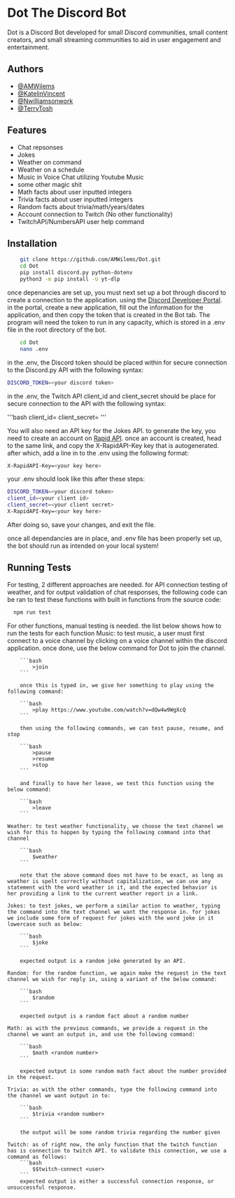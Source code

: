 
# Dot The Discord Bot

Dot is a Discord Bot developed for small Discord communities, small content creators, and small streaming communities to aid in user engagement and entertainment. 

## Authors

- [@AMWilems](https://github.com/AMWilems)
- [@KatelinVincent](https://github.com/KatelinVincent)
- [@Nwilliamsonwork](https://github.com/Nwilliamsonwork)
- [@TerryTosh](https://github.com/terrytosh)

## Features

- Chat repsonses
- Jokes
- Weather on command
- Weather on a schedule
- Music in Voice Chat utilizing Youtube Music
- some other magic shit
- Math facts about user inputted integers
- Trivia facts about user inputted integers
- Random facts about trivia/math/years/dates
- Account connection to Twitch (No other functionality)
- TwitchAPI/NumbersAPI user help command

## Installation

```bash
    git clone https://github.com/AMWilems/Dot.git
    cd Dot
    pip install discord.py python-dotenv
    python3 -m pip install -U yt-dlp
```
once depenancies are set up, you must next set up a bot through discord to create a connection to the application. using the [Discord Developer Portal](https://discord.com/login?redirect_to=%2Fdevelopers%2Fapplications). in the portal, create a new application, fill out the information for the application, and then copy the token that is created in the Bot tab.
The program will need the token to run in any capacity, which is stored in a .env file in the root directory of the bot. 

```bash
    cd Dot
    nano .env
```

in the .env, the Discord token should be placed within for secure connection to the Discord.py API with the following syntax:

```bash
DISCORD_TOKEN=<your discord token>
```

in the .env, the Twitch API client_id and client_secret should be place for secure connection to the API with the following syntax:

'''bash
client_id=<your client id>
client_secret=<your client secret>
'''

You will also need an API key for the Jokes API. to generate the key, you need to create an account on [Rapid API](https://rapidapi.com/apininjas/api/jokes-by-api-ninjas/). once an account is created, head to the same link, and copy the X-RapidAPI-Key key that is autogenerated. after which, add a line in to the .env using the following format:
```bash
X-RapidAPI-Key=<your key here>
```
your .env should look like this after these steps:
```bash
DISCORD_TOKEN=<your discord token>
client_id=<your client id>
client_secret=<your client secret>
X-RapidAPI-Key=<your key here>
```

After doing so, save your changes, and exit the file. 

once all dependancies are in place, and .env file has been properly set up, the bot should run as intended on your local system!

## Running Tests

For testing, 2 different approaches are needed. for API connection testing of weather, and for output validation of chat responses, the following code can be ran to test these functions with built in functions from the source code:
```bash
  npm run test
```
    
For other functions, manual testing is needed. the list below shows how to run the tests for each function
    Music: to test music, a user must first connect to a voice channel by clicking on a voice channel within the discord application. once done, use the below command for Dot to join the channel.
    
        ```bash
            >join
        ```
    
        once this is typed in, we give her something to play using the following command:
    
        ```bash
            >play https://www.youtube.com/watch?v=dQw4w9WgXcQ
        ```
    
        then using the following commands, we can test pause, resume, and stop
    
        ```bash
            >pause
            >resume
            >stop
        ```
    
        and finally to have her leave, we test this function using the below command:
    
        ```bash
            >leave
        ```

    Weather: to test weather functionality, we choose the text channel we wish for this to happen by typing the following command into that channel
    
        ```bash
            $weather
        ```
    
        note that the above command does not have to be exact, as long as weather is spelt correctly without capitalization, we can use any statement with the word weather in it, and the expected behavior is her providing a link to the current weather report in a link. 
    
    Jokes: to test jokes, we perform a similar action to weather, typing the command into the text channel we want the response in. for jokes we include some form of request for jokes with the word joke in it lowercase such as below:
    
        ```bash
            $joke
        ```
    
        expected output is a random joke generated by an API.
    
    Random: for the random function, we again make the request in the text channel we wish for reply in, using a variant of the below command:
    
        ```bash
            $random
        ```
    
        expected output is a random fact about a random number
    
    Math: as with the previous commands, we provide a request in the channel we want an output in, and use the following command: 
    
        ```bash
            $math <random number>
        ```
    
        expected output is some random math fact about the number provided in the request.

    Trivia: as with the other commands, type the following command into the channel we want output in to:
    
        ```bash
            $trivia <random number>
        ```
    
        the output will be some random trivia regarding the number given

    Twitch: as of right now, the only function that the twitch function has is connection to twitch API. to validate this connection, we use a command as follows: 
        ```bash
            $$twitch-connect <user>
        ```
        expected output is either a successful connection response, or unsuccessful response. 

